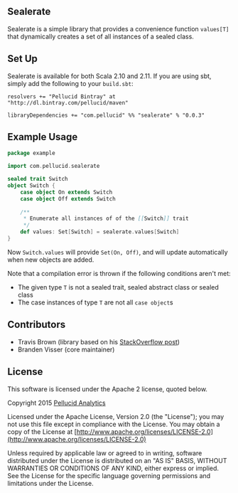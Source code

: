
## Sealerate

Sealerate is a simple library that provides a convenience function `values[T]` that dynamically creates a set of all instances of a sealed class.

## Set Up

Sealerate is available for both Scala 2.10 and 2.11. If you are using sbt,
simply add the following to your `build.sbt`:

```
resolvers += "Pellucid Bintray" at "http://dl.bintray.com/pellucid/maven"

libraryDependencies += "com.pellucid" %% "sealerate" % "0.0.3"
```

## Example Usage

```scala
package example

import com.pellucid.sealerate

sealed trait Switch
object Switch {
    case object On extends Switch
    case object Off extends Switch
    
    /**
     * Enumerate all instances of of the [[Switch]] trait
     */
    def values: Set[Switch] = sealerate.values[Switch]
}

```

Now `Switch.values` will provide `Set(On, Off)`, and will update automatically when new objects are added.

Note that a compilation error is thrown if the following conditions aren't met:

* The given type `T` is not a sealed trait, sealed abstract class or sealed class
* The case instances of type `T` are not all `case object`s

## Contributors

* Travis Brown (library based on his [StackOverflow post](http://stackoverflow.com/a/13672520))
* Branden Visser (core maintainer)

## License

This software is licensed under the Apache 2 license, quoted below.

Copyright 2015 [Pellucid Analytics](http://www.pellucid.com/)

Licensed under the Apache License, Version 2.0 (the "License"); you may not use this file except in compliance with the License. You may obtain a copy of the License at [http://www.apache.org/licenses/LICENSE-2.0](http://www.apache.org/licenses/LICENSE-2.0)

Unless required by applicable law or agreed to in writing, software distributed under the License is distributed on an "AS IS" BASIS, WITHOUT WARRANTIES OR CONDITIONS OF ANY KIND, either express or implied. See the License for the specific language governing permissions and limitations under the License.
